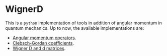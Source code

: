 # WignerD

This is a `python` implementation of tools in addition of angular momentum in quantum mechanics. Up to now, the available implementations are:
- [Angular momentum operators](angular_momentum/). 
- [Clebsch-Gordan coefficients](cg/).
- [Wigner D and d matrices](wigner_d/).